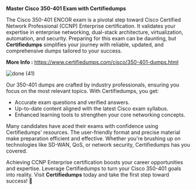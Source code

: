 **Master Cisco 350-401 Exam with Certifiedumps**  

The Cisco 350-401 ENCOR exam is a pivotal step toward Cisco Certified Network Professional (CCNP) Enterprise certification. It validates your expertise in enterprise networking, dual-stack architecture, virtualization, automation, and security. Preparing for this exam can be daunting, but **Certifiedumps** simplifies your journey with reliable, updated, and comprehensive dumps tailored to your success.  

**More Info :** https://www.certifiedumps.com/cisco/350-401-dumps.html

![done (41)](https://github.com/user-attachments/assets/6df38bc9-8d27-4ba4-bba3-54a18b12bbcd)

Our 350-401 dumps are crafted by industry professionals, ensuring you focus on the most relevant topics. With Certifiedumps, you get:  
- Accurate exam questions and verified answers.  
- Up-to-date content aligned with the latest Cisco exam syllabus.  
- Enhanced learning tools to strengthen your core networking concepts.  

Many candidates have aced their exams with confidence using Certifiedumps' resources. The user-friendly format and precise material make preparation efficient and effective. Whether you're brushing up on technologies like SD-WAN, QoS, or network security, Certifiedumps has you covered.  

Achieving CCNP Enterprise certification boosts your career opportunities and expertise. Leverage Certifiedumps to turn your Cisco 350-401 goals into reality. Visit **Certifiedumps** today and take the first step toward success! 🚀
